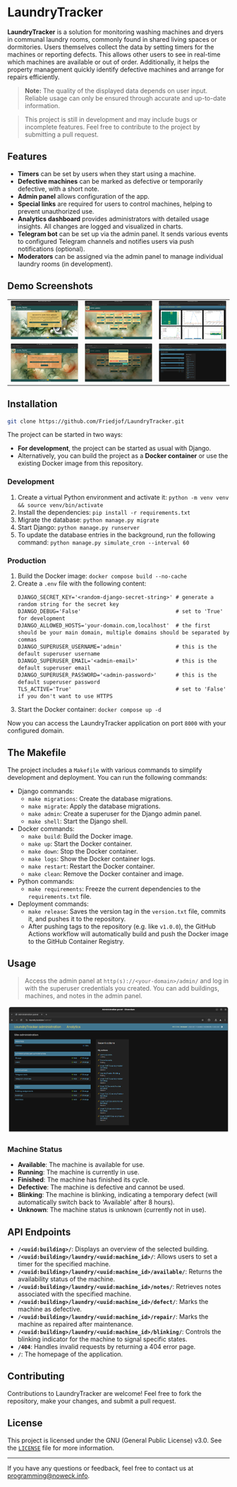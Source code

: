 # LaundryTracker

**LaundryTracker** is a solution for monitoring washing machines and dryers in communal laundry rooms, commonly found in shared living spaces or dormitories.
Users themselves collect the data by setting timers for the machines or reporting defects.
This allows other users to see in real-time which machines are available or out of order.
Additionally, it helps the property management quickly identify defective machines and arrange for repairs efficiently.

> **Note:** The quality of the displayed data depends on user input. Reliable usage can only be ensured through accurate and up-to-date information.

> This project is still in development and may include bugs or incomplete features. Feel free to contribute to the project by submitting a pull request.

## Features

- **Timers** can be set by users when they start using a machine.
- **Defective machines** can be marked as defective or temporarily defective, with a short note.
- **Admin panel** allows configuration of the app.
- **Special links** are required for users to control machines, helping to prevent unauthorized use.
- **Analytics dashboard** provides administrators with detailed usage insights. All changes are logged and visualized in charts.
- **Telegram bot** can be set up via the admin panel. It sends various events to configured Telegram channels and notifies users via push notifications (optional).
- **Moderators** can be assigned via the admin panel to manage individual laundry rooms (in development).

## Demo Screenshots

<table>
  <tr>
    <td><img src="/media/demo-home.png" alt="demo-home" /></td>
    <td><img src="/media/demo-machines.png" alt="demo-machines" /></td>
    <td><img src="/media/demo-analytics-1.png" alt="demo-analytics-1" /></td>
  </tr>
  <tr>
    <td><img src="/media/demo-404.png" alt="demo-404" /></td>
    <td><img src="/media/demo-timer-modal-defect.png" alt="demo-report-defect" /></td>
    <td><img src="/media/demo-admin-panel.png" alt="demo-admin-panel" /></td>
  </tr>
</table>

## Installation
```bash
git clone https://github.com/Friedjof/LaundryTracker.git
```
The project can be started in two ways:
- **For development**, the project can be started as usual with Django.
- Alternatively, you can build the project as a **Docker container** or use the existing Docker image from this repository.

### Development
1. Create a virtual Python environment and activate it: `python -m venv venv && source venv/bin/activate`
2. Install the dependencies: `pip install -r requirements.txt`
3. Migrate the database: `python manage.py migrate`
4. Start Django: `python manage.py runserver`
5. To update the database entries in the background, run the following command: `python manage.py simulate_cron --interval 60`

### Production
1. Build the Docker image: `docker compose build --no-cache`
2. Create a `.env` file with the following content:
   ```env
   DJANGO_SECRET_KEY='<random-django-secret-string>' # generate a random string for the secret key
   DJANGO_DEBUG='False'                              # set to 'True' for development
   DJANGO_ALLOWED_HOSTS='your-domain.com,localhost'  # the first should be your main domain, multiple domains should be separated by commas
   DJANGO_SUPERUSER_USERNAME='admin'                 # this is the default superuser username
   DJANGO_SUPERUSER_EMAIL='<admin-email>'            # this is the default superuser email
   DJANGO_SUPERUSER_PASSWORD='<admin-password>'      # this is the default superuser password
   TLS_ACTIVE='True'                                 # set to 'False' if you don't want to use HTTPS
   ```
3. Start the Docker container: `docker compose up -d`

Now you can access the LaundryTracker application on port `8000` with your configured domain.

## The Makefile
The project includes a `Makefile` with various commands to simplify development and deployment. You can run the following commands:
- Django commands:
  - `make migrations`: Create the database migrations.
  - `make migrate`: Apply the database migrations.
  - `make admin`: Create a superuser for the Django admin panel.
  - `make shell`: Start the Django shell.
- Docker commands:
  - `make build`: Build the Docker image.
  - `make up`: Start the Docker container.
  - `make down`: Stop the Docker container.
  - `make logs`: Show the Docker container logs.
  - `make restart`: Restart the Docker container.
  - `make clean`: Remove the Docker container and image.
- Python commands:
  - `make requirements`: Freeze the current dependencies to the `requirements.txt` file.
- Deployment commands:
  - `make release`: Saves the version tag in the `version.txt` file, commits it, and pushes it to the repository.
  - After pushing tags to the repository (e.g. like `v1.0.0`), the GitHub Actions workflow will automatically build and push the Docker image to the GitHub Container Registry.

## Usage

> Access the admin panel at `http(s)://<your-domain>/admin/` and log in with the superuser credentials you created.
> You can add buildings, machines, and notes in the admin panel.

![admin-panel](/media/demo-admin-panel.png)

### Machine Status
- **Available**: The machine is available for use.
- **Running**: The machine is currently in use.
- **Finished**: The machine has finished its cycle.
- **Defective**: The machine is defective and cannot be used.
- **Blinking**: The machine is blinking, indicating a temporary defect (will automatically switch back to 'Available' after 8 hours).
- **Unknown**: The machine status is unknown (currently not in use).

## API Endpoints

- **`/<uuid:building>/`**: Displays an overview of the selected building.
- **`/<uuid:building>/laundry/<uuid:machine_id>/`**: Allows users to set a timer for the specified machine.
- **`/<uuid:building>/laundry/<uuid:machine_id>/available/`**: Returns the availability status of the machine.
- **`/<uuid:building>/laundry/<uuid:machine_id>/notes/`**: Retrieves notes associated with the specified machine.
- **`/<uuid:building>/laundry/<uuid:machine_id>/defect/`**: Marks the machine as defective.
- **`/<uuid:building>/laundry/<uuid:machine_id>/repair/`**: Marks the machine as repaired after maintenance.
- **`/<uuid:building>/laundry/<uuid:machine_id>/blinking/`**: Controls the blinking indicator for the machine to signal specific states.
- **`/404`**: Handles invalid requests by returning a 404 error page.
- **`/`**: The homepage of the application.

## Contributing

Contributions to LaundryTracker are welcome! Feel free to fork the repository, make your changes, and submit a pull request.

## License

This project is licensed under the GNU (General Public License) v3.0. See the [`LICENSE`](LICENSE) file for more information.

---

If you have any questions or feedback, feel free to contact us at [programming@noweck.info](mailto:programming@noweck.info).
